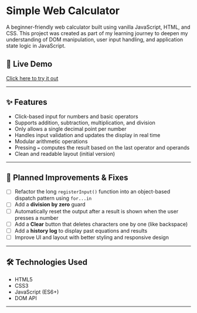# Simple Web Calculator

A beginner-friendly web calculator built using vanilla JavaScript, HTML, and CSS. This project was created as part of my learning journey to deepen my understanding of DOM manipulation, user input handling, and application state logic in JavaScript.

## 🚀 Live Demo

[Click here to try it out](https://rowanvictor01.github.io/web-calculator/)  

---

## ✨ Features

- Click-based input for numbers and basic operators
- Supports addition, subtraction, multiplication, and division
- Only allows a single decimal point per number
- Handles input validation and updates the display in real time
- Modular arithmetic operations
- Pressing `=` computes the result based on the last operator and operands
- Clean and readable layout (initial version)

---

## 🔧 Planned Improvements & Fixes

- [ ] Refactor the long `registerInput()` function into an object-based dispatch pattern using `for...in`
- [ ] Add a **division by zero** guard
- [ ] Automatically reset the output after a result is shown when the user presses a number
- [ ] Add a **Clear** button that deletes characters one by one (like backspace)
- [ ] Add a **history log** to display past equations and results
- [ ] Improve UI and layout with better styling and responsive design

---

## 🛠️ Technologies Used

- HTML5
- CSS3
- JavaScript (ES6+)
- DOM API

---

